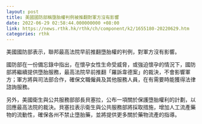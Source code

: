 ```yaml
---
layout: post
title: 美國國防部稱墮胎權判例被推翻對軍方沒有影響
date: 2022-06-29 02:58:44.000000000 +08:00
link: https://news.rthk.hk/rthk/ch/component/k2/1655180-20220629.htm
categories: rthk
---
```


美國國防部表示，聯邦最高法院早前推翻墮胎權的判例，對軍方沒有影響。

國防部在一份備忘錄中指出，在懷孕女性生命受威脅，或強迫懷孕的情況下，國防部將繼續提供墮胎服務，最高法院早前推翻「羅訴韋德案」的裁決，不會影響軍方；軍方將與司法部合作，確保文職僱員及其他服務人員，在有需要時能獲得法律諮詢服務。

另外，美國衛生與公共服務部部長貝塞拉，公布一項關於保護墮胎權利的計劃，以回應最高法院的裁決。貝塞拉表示衛生與公共服務部將採取措施，增加人工流產藥物的流動性，確保各州不禁止墮胎藥，並將提供更多關於藥物流產的指導。
